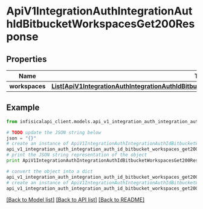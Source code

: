 # ApiV1IntegrationAuthIntegrationAuthIdBitbucketWorkspacesGet200Response


## Properties
Name | Type | Description | Notes
------------ | ------------- | ------------- | -------------
**workspaces** | [**List[ApiV1IntegrationAuthIntegrationAuthIdBitbucketWorkspacesGet200ResponseWorkspacesInner]**](ApiV1IntegrationAuthIntegrationAuthIdBitbucketWorkspacesGet200ResponseWorkspacesInner.md) |  | 

## Example

```python
from infisicalapi_client.models.api_v1_integration_auth_integration_auth_id_bitbucket_workspaces_get200_response import ApiV1IntegrationAuthIntegrationAuthIdBitbucketWorkspacesGet200Response

# TODO update the JSON string below
json = "{}"
# create an instance of ApiV1IntegrationAuthIntegrationAuthIdBitbucketWorkspacesGet200Response from a JSON string
api_v1_integration_auth_integration_auth_id_bitbucket_workspaces_get200_response_instance = ApiV1IntegrationAuthIntegrationAuthIdBitbucketWorkspacesGet200Response.from_json(json)
# print the JSON string representation of the object
print ApiV1IntegrationAuthIntegrationAuthIdBitbucketWorkspacesGet200Response.to_json()

# convert the object into a dict
api_v1_integration_auth_integration_auth_id_bitbucket_workspaces_get200_response_dict = api_v1_integration_auth_integration_auth_id_bitbucket_workspaces_get200_response_instance.to_dict()
# create an instance of ApiV1IntegrationAuthIntegrationAuthIdBitbucketWorkspacesGet200Response from a dict
api_v1_integration_auth_integration_auth_id_bitbucket_workspaces_get200_response_from_dict = ApiV1IntegrationAuthIntegrationAuthIdBitbucketWorkspacesGet200Response.from_dict(api_v1_integration_auth_integration_auth_id_bitbucket_workspaces_get200_response_dict)
```
[[Back to Model list]](../README.md#documentation-for-models) [[Back to API list]](../README.md#documentation-for-api-endpoints) [[Back to README]](../README.md)


